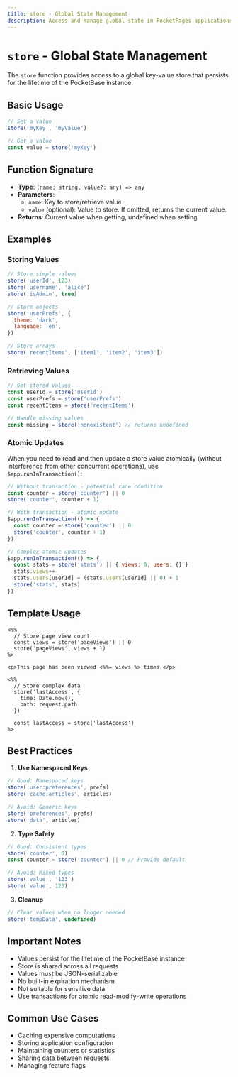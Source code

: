 ```yaml
---
title: store - Global State Management
description: Access and manage global state in PocketPages applications
---
```


# `store` - Global State Management

The `store` function provides access to a global key-value store that persists for the lifetime of the PocketBase instance.

## Basic Usage

```javascript
// Set a value
store('myKey', 'myValue')

// Get a value
const value = store('myKey')
```

## Function Signature

- **Type**: `(name: string, value?: any) => any`
- **Parameters**:
  - `name`: Key to store/retrieve value
  - `value` (optional): Value to store. If omitted, returns the current value.
- **Returns**: Current value when getting, undefined when setting

## Examples

### Storing Values

```javascript
// Store simple values
store('userId', 123)
store('username', 'alice')
store('isAdmin', true)

// Store objects
store('userPrefs', {
  theme: 'dark',
  language: 'en',
})

// Store arrays
store('recentItems', ['item1', 'item2', 'item3'])
```

### Retrieving Values

```javascript
// Get stored values
const userId = store('userId')
const userPrefs = store('userPrefs')
const recentItems = store('recentItems')

// Handle missing values
const missing = store('nonexistent') // returns undefined
```

### Atomic Updates

When you need to read and then update a store value atomically (without interference from other concurrent operations), use `$app.runInTransaction()`:

```javascript
// Without transaction - potential race condition
const counter = store('counter') || 0
store('counter', counter + 1)

// With transaction - atomic update
$app.runInTransaction(() => {
  const counter = store('counter') || 0
  store('counter', counter + 1)
})

// Complex atomic updates
$app.runInTransaction(() => {
  const stats = store('stats') || { views: 0, users: {} }
  stats.views++
  stats.users[userId] = (stats.users[userId] || 0) + 1
  store('stats', stats)
})
```

## Template Usage

```ejs
<%%
  // Store page view count
  const views = store('pageViews') || 0
  store('pageViews', views + 1)
%>

<p>This page has been viewed <%%= views %> times.</p>

<%%
  // Store complex data
  store('lastAccess', {
    time: Date.now(),
    path: request.path
  })

  const lastAccess = store('lastAccess')
%>
```

## Best Practices

1. **Use Namespaced Keys**

```javascript
// Good: Namespaced keys
store('user:preferences', prefs)
store('cache:articles', articles)

// Avoid: Generic keys
store('preferences', prefs)
store('data', articles)
```

2. **Type Safety**

```javascript
// Good: Consistent types
store('counter', 0)
const counter = store('counter') || 0 // Provide default

// Avoid: Mixed types
store('value', '123')
store('value', 123)
```

3. **Cleanup**

```javascript
// Clear values when no longer needed
store('tempData', undefined)
```

## Important Notes

- Values persist for the lifetime of the PocketBase instance
- Store is shared across all requests
- Values must be JSON-serializable
- No built-in expiration mechanism
- Not suitable for sensitive data
- Use transactions for atomic read-modify-write operations

## Common Use Cases

- Caching expensive computations
- Storing application configuration
- Maintaining counters or statistics
- Sharing data between requests
- Managing feature flags
